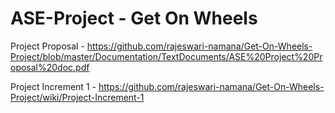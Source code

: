 # ASE-Project -  Get On Wheels

Project Proposal - https://github.com/rajeswari-namana/Get-On-Wheels-Project/blob/master/Documentation/TextDocuments/ASE%20Project%20Proposal%20doc.pdf

Project Increment 1 - https://github.com/rajeswari-namana/Get-On-Wheels-Project/wiki/Project-Increment-1
